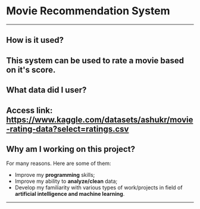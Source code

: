 # Movie Recommendation System
--- 
## How is it used?
This system can be used **to rate a movie based on it's score**.
---
## What data did I user?
Access link: https://www.kaggle.com/datasets/ashukr/movie-rating-data?select=ratings.csv
---
## Why am I working on this project?
For many reasons. Here are some of them:
- Improve my **programming** skills;
- Improve my ability to **analyze/clean** data;
- Develop my familiarity with various types of work/projects in field of **artificial intelligence and machine learning**.
---